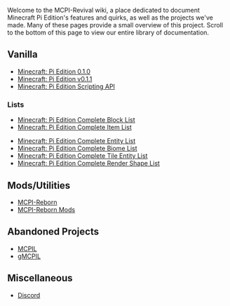 Welcome to the MCPI-Revival wiki, a place dedicated to document
Minecraft Pi Edition's features and quirks, as well as the projects
we've made. Many of these pages provide a small overview of this
project. Scroll to the bottom of this page to view our entire library of
documentation.

## Vanilla
* [Minecraft: Pi Edition 0.1.0](Game/Version_0.1.0.md)
* [Minecraft: Pi Edition v0.1.1](Game/Version_0.1.1.md)
* [Minecraft: Pi Edition Scripting API](Game/Scripting_API.md)

### Lists
* [Minecraft: Pi Edition Complete Block List](Game/Lists/Block_List.md)
* [Minecraft: Pi Edition Complete Item List](Game/Lists/Item_List.md)
- [Minecraft: Pi Edition Complete Entity List](Game/Lists/Entity_List.md)
- [Minecraft: Pi Edition Complete Biome List](Game/Lists/Biome_List.md)
- [Minecraft: Pi Edition Complete Tile Entity List](Game/Lists/Tile_Entity_List.md)
- [Minecraft: Pi Edition Complete Render Shape List](Game/Lists/Render_Shape_List.md)

## Mods/Utilities
* [MCPI-Reborn](Reborn/Introduction.md)
* [MCPI-Reborn Mods](Reborn/Other_Mods.md)

## Abandoned Projects
* [MCPIL](Abandoned/MCPIL.md)
* [gMCPIL](Abandoned/GMCPIL.md)

## Miscellaneous
* [Discord](https://discord.com/invite/aDqejQGMMy)